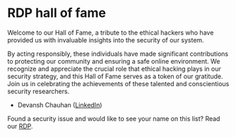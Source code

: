 # RDP hall of fame

Welcome to our Hall of Fame, a tribute to the ethical hackers who have provided us with invaluable insights into the security of our system. 

By acting responsibly, these individuals have made significant contributions to protecting our community and ensuring a safe online environment. We recognize and appreciate the crucial role that ethical hacking plays in our security strategy, and this Hall of Fame serves as a token of our gratitude. Join us in celebrating the achievements of these talented and conscientious security researchers.

* Devansh Chauhan ([LinkedIn](https://in.linkedin.com/in/devansh-chauhan-b36b6a1b1))

Found a security issue and would like to see your name on this list? Read our [RDP](README-en.md).

